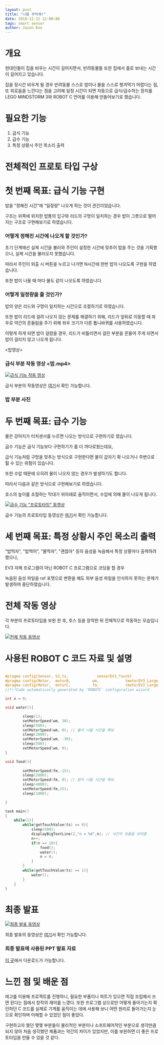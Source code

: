 ```yaml
---
layout: post
title: "나를 부탁해!"
date: 2018-12-22 12:00:00
tags: smart sensor
author: Jason Koo
---
```

<amp-img src="{{ site.baseurl }}assets/images/smart/logo.jpeg" width="746" height="732" layout="responsive" alt="" class="mb3"></amp-img>


# 개요

현대인들이 집을 비우는 시간이 길어지면서, 반려동물들 또한 집에서 홀로 보내는 시간이 길어지고 있습니다. 

집을 장시간 비우게 될 경우 반려동물 스스로 밥이나 물을 스스로 챙겨먹기 어렵다는 점, 또 외로움을 느낀다는 점을 고려해 일정 시간이 되면 자동으로 급식/급수하는 장치를 LEGO MINDSTORM 3와 ROBOT C 언어를 이용해 만들어보기로 했습니다.

# 필요한 기능

1. 급식 기능
2. 급수 기능
3. 특정 상황시 주인 목소리 출력

# 전체적인 프로토 타입 구상

<amp-img src="{{ site.baseurl }}assets/images/smart/earlyproto1.png" width="660" height="480" layout="responsive" alt="" class="mb3"></amp-img>
<amp-img src="{{ site.baseurl }}assets/images/smart/earrlyproto2.png" width="660" height="480" layout="responsive" alt="" class="mb3"></amp-img>

# 첫 번째 목표: 급식 기능 구현

밥을 "정해진 시간"에 "일정량" 나오게 하는 것이 관건이었습니다.

구조는 위쪽에 위치한 밥통의 입구와 리드의 구멍이 일치하는 경우 밥이 그릇으로 떨어지는 구조로 구현해보기로 하였습니다.

<amp-img src="{{ site.baseurl }}assets/images/smart/foodproto.jpeg" width="660" height="480" layout="responsive" alt="" class="mb3"></amp-img>
<amp-img src="{{ site.baseurl }}assets/images/smart/foodpic.jpeg" width="660" height="480" layout="responsive" alt="" class="mb3"></amp-img>


### 어떻게 정해진 시간에 나오게 할 것인가?

초기 단계에선 실제 시간을 불러와 주인이 설정한 시간에 맞추어 밥을 주는 것을 기획했으나, 실제 시간을 불러오지 못했습니다.

따라서 주인이 외출 시 버튼을 누르고 나가면 N시간에 한번 밥이 나오도록 구현을 하였습니다.

또한 밥이 나올 때 마다 물도 같이 나오도록 하였습니다.
 
 

### 어떻게 일정량을 줄 것인가?

밥의 양은 리드와 구멍이 일치하는 시간으로 조절하기로 하였습니다.

또한 밥이 리드에 걸려 나오지 않는 문제를 해결하기 위해, 리드가 앞뒤로 이동할 때 좌우로 약간의 흔들림을 주기 위해 좌우 크기가 다른 톱니바퀴를 사용하였습니다.

이렇게 하게 되면 밥이 걸렸을 경우, 리드가 비틀리면서 걸린 부분을 흔들어 주게 되면서 밥이 걸리지 않고 나오게 됩니다.

<amp-img src="{{ site.baseurl }}assets/images/smart/foodpic.jpeg" width="660" height="480" layout="responsive" alt="" class="mb3"></amp-img>

<밥영상>


### 급식 부분 작동 영상 <밥.mp4>
[![급식 기능 작동 영상](http://img.youtube.com/vi/YhPrZVBfhKI/0.jpg)](https://youtu.be/YhPrZVBfhKI?t=0s)

급식 부분의 작동영상은 [여기](https://youtu.be/YhPrZVBfhKI)서 확인 가능합니다.

### 밥 부분 사진

<amp-img src="{{ site.baseurl }}assets/images/smart/food1.png" width="660" height="480" layout="responsive" alt="" class="mb3"></amp-img>
<amp-img src="{{ site.baseurl }}assets/images/smart/food2.png" width="660" height="480" layout="responsive" alt="" class="mb3"></amp-img>
<amp-img src="{{ site.baseurl }}assets/images/smart/food3.png" width="660" height="480" layout="responsive" alt="" class="mb3"></amp-img>


# 두 번째 목표: 급수 기능

물은 강아지가 터치센서를 누르면 나오는 방식으로 구현하기로 였습니다.

급수 기능은 급식 기능보다 구현하기가 좀 더 까다로웠는데요,

급식 기능처럼 구멍을 맞추는 방식으로 구현한다면 물이 갑자기 확 나오거나 주변으로 튈 수 있는 위험이 있습니다. 

또한 수압 때문에 오히려 물이 나오지 않는 경우가 발생하기도 합니다.

따라서 다음과 같은 방식으로 구현해보기로 하였습니다.

<amp-img src="{{ site.baseurl }}assets/images/smart/waterproto.jpeg" width="660" height="480" layout="responsive" alt="" class="mb3"></amp-img>

호스의 높이를 조절하는 막대가 위아래로 움직이면서, 수압에 의해 물이 나오게 됩니다.

[![급수 기능 "프로토타입" 동영상](http://img.youtube.com/vi/EIERcRg1diA/0.jpg)](https://youtu.be/EIERcRg1diA)

급수 기능의 프로토타입 동영상은 [여기](https://youtu.be/EIERcRg1diA)서 확인 가능합니다.

<amp-img src="{{ site.baseurl }}assets/images/smart/water1.png" width="660" height="480" layout="responsive" alt="" class="mb3"></amp-img>



# 세 번째 목표: 특정 상황시 주인 목소리 출력

"밥먹자", "밥먹어", "물먹자", "괜찮아" 등의 음성을 녹음해서 특정 상황마다 출력하려 했으나,

EV3 자체 프로그램이 아닌 ROBOT C 프로그램으로 코딩을 할 경우

녹음된 음성 파일을 rsf 포맷으로 변환을 해도 외부 음성 파일을 인식하지 못하는 문제가 발생하여 중단하였습니다.


# 전체 작동 영상

각 부분의 프로토타입을 보완 한 후, 호스 등을 장착한 뒤 전체적으로 작동하는 모습입니다.

[![전체 작동 동영상](http://img.youtube.com/vi/nC1LY3DLXi8/0.jpg)](https://youtu.be/nC1LY3DLXi8)

# 사용된 ROBOT C 코드 자료 및 설명

```c

#pragma config(Sensor, S3,ts,             sensorEV3_Touch)
#pragma config(Motor,  motorB,          wm,            tmotorEV3_Large, PIDControl, encoder)
#pragma config(Motor,  motorC,          fm,            tmotorEV3_Large, PIDControl, encoder)
//*!!Code automatically generated by 'ROBOTC' configuration wizard               !!*//

int n = 0;

void water(){

		sleep(1);
		setMotorSpeed(wm, 30);
		sleep(500);
		setMotorSpeed(wm, 0); // 물이 나올 시간을 확보
		sleep(2000);
		setMotorSpeed(wm, -30);
		sleep(500);
		setMotorSpeed(wm, 0);
}

void food(){
    
		setMotorSpeed(fm,-15);
		sleep(2000);
		setMotorSpeed(fm, 0); // 밥이 나올 시간을 확보 
		sleep(4000);
		setMotorSpeed(fm,15);
		sleep(1000);

}

task main()
{
	while(1){
		while(getTouchValue(ts) == 0){
			sleep(500);
			displayBigTextLine(2,"n = %d",n); // 시간의 흐름을 보여줌
			n++;
			if(n == 10){
				food();
				water();
				n = 0;
			}
		}
		while(getTouchValue(ts) == 1){
			water();
		}
	}
}

```


# 최종 발표
[![최종 발표 동영상](http://img.youtube.com/vi/sGXLG-uNgV4/0.jpg)](https://youtu.be/sGXLG-uNgV4?t=0s)

최종 발표의 동영상은 [여기](https://youtu.be/sGXLG-uNgV4)서 확인 가능합니다.

### 최종 발표에 사용된 PPT 발표 자료
[이 곳](https://github.com/retrowavve/retrowavve.github.io/blob/master/assets/images/smart/presentation.pptx)에서 다운로드가 가능합니다.

# 느낀 점 및 배운 점

레고를 이용해 프로젝트를 진행하니, 필요한 부품이나 파트가 있으면 직접 조립해서 쓰면 된다는 점에서 창작의 재미를 느꼈다. 또한 프로그램 상으로만 어떻게 돌아가는지 확인하던 C 코드를 실제로 기계를 움직이는 데에 사용해 보니 어떤 원리로 돌아가는지 눈으로 확인하며 이해할 수 있었던 점이 좋았다.

구현하고자 했던 몇몇 부분들이 물리적인 부분이나 소프트웨어적인 부분으로 생각만큼 되지 않아 처음 생각했던 제품과는 약간의 차이가 있었지만, 이를 보완하면 더 좋은 프로토타입을 만들 수 있을 것 같다.
